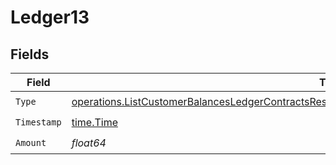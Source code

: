 # Ledger13


## Fields

| Field                                                                                                                                                                                                              | Type                                                                                                                                                                                                               | Required                                                                                                                                                                                                           | Description                                                                                                                                                                                                        |
| ------------------------------------------------------------------------------------------------------------------------------------------------------------------------------------------------------------------ | ------------------------------------------------------------------------------------------------------------------------------------------------------------------------------------------------------------------ | ------------------------------------------------------------------------------------------------------------------------------------------------------------------------------------------------------------------ | ------------------------------------------------------------------------------------------------------------------------------------------------------------------------------------------------------------------ |
| `Type`                                                                                                                                                                                                             | [operations.ListCustomerBalancesLedgerContractsResponse200ApplicationJSONResponseBodyData113Type](../../models/operations/listcustomerbalancesledgercontractsresponse200applicationjsonresponsebodydata113type.md) | :heavy_check_mark:                                                                                                                                                                                                 | N/A                                                                                                                                                                                                                |
| `Timestamp`                                                                                                                                                                                                        | [time.Time](https://pkg.go.dev/time#Time)                                                                                                                                                                          | :heavy_check_mark:                                                                                                                                                                                                 | N/A                                                                                                                                                                                                                |
| `Amount`                                                                                                                                                                                                           | *float64*                                                                                                                                                                                                          | :heavy_check_mark:                                                                                                                                                                                                 | N/A                                                                                                                                                                                                                |
